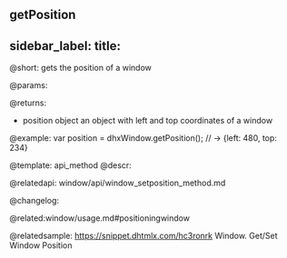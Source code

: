 getPosition
---
sidebar_label: 
title: 
---          

@short: gets the position of a window


@params:


@returns:
- position		object		an object with left and top coordinates of a window


@example:
var position = dhxWindow.getPosition(); // -> {left: 480, top: 234}


@template: api_method
@descr:



@relatedapi:
window/api/window_setposition_method.md


@changelog:

@related:window/usage.md#positioningwindow

@relatedsample: https://snippet.dhtmlx.com/hc3ronrk	Window. Get/Set Window Position